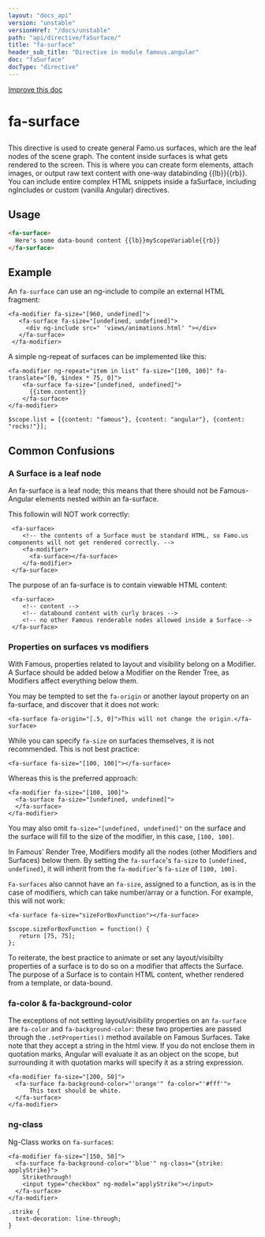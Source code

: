 ```yaml
---
layout: "docs_api"
version: "unstable"
versionHref: "/docs/unstable"
path: "api/directive/faSurface/"
title: "fa-surface"
header_sub_title: "Directive in module famous.angular"
doc: "faSurface"
docType: "directive"
---
```


<div class="improve-docs">
  <a href='https://github.com/Famous/famous-angular/edit/master/src/scripts/directives/fa-surface.js#L1'>
    Improve this doc
  </a>
</div>





<h1 class="api-title">

  fa-surface



</h1>





This directive is used to create general Famo.us surfaces, which are the
leaf nodes of the scene graph.  The content inside
surfaces is what gets rendered to the screen.
This is where you can create form elements, attach
images, or output raw text content with one-way databinding {{lb}}{{rb}}.
You can include entire complex HTML snippets inside a faSurface, including
ngIncludes or custom (vanilla Angular) directives.






  
<h2 id="usage">Usage</h2>
  
```html
<fa-surface>
  Here's some data-bound content {{lb}}myScopeVariable{{rb}}
</fa-surface>
```
  
  

  



<h2 id="example">Example</h2><p>An <code>fa-surface</code> can use an ng-include to compile an external HTML fragment:</p>
<pre><code class="lang-html">&lt;fa-modifier fa-size=&quot;[960, undefined]&quot;&gt;
   &lt;fa-surface fa-size=&quot;[undefined, undefined]&quot;&gt;
     &lt;div ng-include src=&quot; &#39;views/animations.html&#39; &quot;&gt;&lt;/div&gt;
   &lt;/fa-surface&gt;
 &lt;/fa-modifier&gt;</code></pre>
<p>A simple ng-repeat of surfaces can be implemented like this:</p>
<pre><code class="lang-html">&lt;fa-modifier ng-repeat=&quot;item in list&quot; fa-size=&quot;[100, 100]&quot; fa-translate=&quot;[0, $index * 75, 0]&quot;&gt;
    &lt;fa-surface fa-size=&quot;[undefined, undefined]&quot;&gt;
      {{item.content}}
    &lt;/fa-surface&gt;
&lt;/fa-modifier&gt;</code></pre>
<pre><code class="lang-javascript">$scope.list = [{content: &quot;famous&quot;}, {content: &quot;angular&quot;}, {content: &quot;rocks!&quot;}];</code></pre>
<h2 id="common-confusions">Common Confusions</h2>
<h3 id="a-surface-is-a-leaf-node">A Surface is a leaf node</h3>
<p> An fa-surface is a leaf node; this means that there should not be Famous-Angular elements nested within an fa-surface.</p>
<p> This followin will NOT work correctly:</p>
<pre><code class="lang-html"> &lt;fa-surface&gt;
    &lt;!-- the contents of a Surface must be standard HTML, so Famo.us components will not get rendered correctly. --&gt;
    &lt;fa-modifier&gt;
      &lt;fa-surface&gt;&lt;/fa-surface&gt;
    &lt;/fa-modifier&gt;
 &lt;/fa-surface&gt;</code></pre>
<p> The purpose of an fa-surface is to contain viewable HTML content:</p>
<pre><code class="lang-html"> &lt;fa-surface&gt;
    &lt;!-- content --&gt;
    &lt;!-- databound content with curly braces --&gt;
    &lt;!-- no other Famous renderable nodes allowed inside a Surface--&gt;
 &lt;/fa-surface&gt;</code></pre>
<h3 id="properties-on-surfaces-vs-modifiers">Properties on surfaces vs modifiers</h3>
<p>With Famous, properties related to layout and visibility belong on a Modifier.  A Surface should be added below a Modifier on the Render Tree, as Modifiers affect everything below them.</p>
<p>You may be tempted to set the <code>fa-origin</code> or another layout property on an fa-surface, and discover that it does not work:</p>
<pre><code class="lang-html">&lt;fa-surface fa-origin=&quot;[.5, 0]&quot;&gt;This will not change the origin.&lt;/fa-surface&gt;</code></pre>
<p>While you can specify <code>fa-size</code> on surfaces themselves, it is not recommended.
This is not best practice:</p>
<pre><code class="lang-html">&lt;fa-surface fa-size=&quot;[100, 100]&quot;&gt;&lt;/fa-surface&gt;</code></pre>
<p>Whereas this is the preferred approach:</p>
<pre><code class="lang-html">&lt;fa-modifier fa-size=&quot;[100, 100]&quot;&gt;
  &lt;fa-surface fa-size=&quot;[undefined, undefined]&quot;&gt;
  &lt;/fa-surface&gt;
&lt;/fa-modifier&gt;</code></pre>
<p>You may also omit <code>fa-size=&quot;[undefined, undefined]&quot;</code> on the surface and the surface will fill to the size of the modifier, in this case, <code>[100, 100]</code>.</p>
<p>In Famous&#39; Render Tree, Modifiers modify all the nodes (other Modifiers and Surfaces) below them.  By setting the <code>fa-surface</code>&#39;s <code>fa-size</code> to <code>[undefined, undefined]</code>, it will inherit from the <code>fa-modifier</code>&#39;s <code>fa-size</code> of <code>[100, 100]</code>.</p>
<p><code>Fa-surfaces</code> also cannot have an <code>fa-size</code>, assigned to a function, as is in the case of modifiers, which can take number/array or a function.
For example, this will not work:</p>
<pre><code class="lang-html">&lt;fa-surface fa-size=&quot;sizeForBoxFunction&quot;&gt;&lt;/fa-surface&gt;</code></pre>
<pre><code class="lang-javascript">$scope.sizeForBoxFunction = function() {
   return [75, 75];
};</code></pre>
<p>To reiterate, the best practice to animate or set any layout/visibilty properties of a surface is to do so on a modifier that affects the Surface.  The purpose of a Surface is to contain HTML content, whether rendered from a template, or data-bound.</p>
<p><fa-modifier fa-size="[100, 100]">
  <fa-surface fa-background-color="'red'"></fa-surface>
</fa-modifier></p>
<h3 id="fa-color-fa-background-color">fa-color &amp; fa-background-color</h3>
<p>The exceptions of not setting layout/visibility properties on an <code>fa-surface</code> are <code>fa-color</code> and <code>fa-background-color</code>: these two properties are passed through the <code>.setProperties()</code> method available on Famous Surfaces.
Take note that they accept a string in the html view.  If you do not enclose them in quotation marks, Angular will evaluate it as an object on the scope, but surrounding it with quotation marks will specify it as a string expression.</p>
<pre><code class="lang-html">&lt;fa-modifier fa-size=&quot;[200, 50]&quot;&gt;
  &lt;fa-surface fa-background-color=&quot;&#39;orange&#39;&quot; fa-color=&quot;&#39;#fff&#39;&quot;&gt;
      This text should be white.
  &lt;/fa-surface&gt;
&lt;/fa-modifier&gt;</code></pre>
<h3 id="ng-class">ng-class</h3>
<p>Ng-Class works on <code>fa-surface</code>s:</p>
<pre><code class="lang-html">&lt;fa-modifier fa-size=&quot;[150, 50]&quot;&gt;
  &lt;fa-surface fa-background-color=&quot;&#39;blue&#39;&quot; ng-class=&quot;{strike: applyStrike}&quot;&gt;
    Strikethrough!
    &lt;input type=&quot;checkbox&quot; ng-model=&quot;applyStrike&quot;&gt;&lt;/input&gt;
  &lt;/fa-surface&gt;
&lt;/fa-modifier&gt;</code></pre>
<pre><code class="lang-css">.strike {
  text-decoration: line-through;
}</code></pre>



